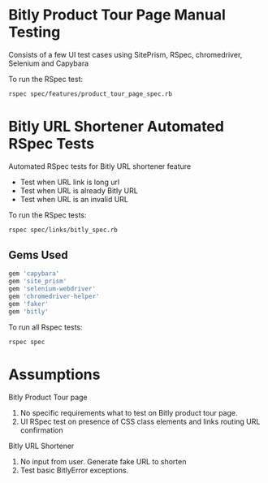 # Bitly Product Tour Page Manual Testing

Consists of a few UI test cases using SitePrism, RSpec, chromedriver, Selenium and Capybara

To run the RSpec test:

```bash
rspec spec/features/product_tour_page_spec.rb
```

# Bitly URL Shortener Automated RSpec Tests

Automated RSpec tests for Bitly URL shortener feature

* Test when URL link is long url
* Test when URL is already Bitly URL
* Test when URL is an invalid URL

To run the RSpec tests:

```bash
rspec spec/links/bitly_spec.rb
```
## Gems Used

```ruby
gem 'capybara'
gem 'site_prism'
gem 'selenium-webdriver'
gem 'chromedriver-helper'
gem 'faker'
gem 'bitly'
```

To run all Rspec tests:

```bash
rspec spec
```

# Assumptions

Bitly Product Tour page

1. No specific requirements what to test on Bitly product tour page.
2. UI RSpec test on presence of CSS class elements and links routing URL confirmation

Bitly URL Shortener

1. No input from user. Generate fake URL to shorten
2. Test basic BitlyError exceptions.
